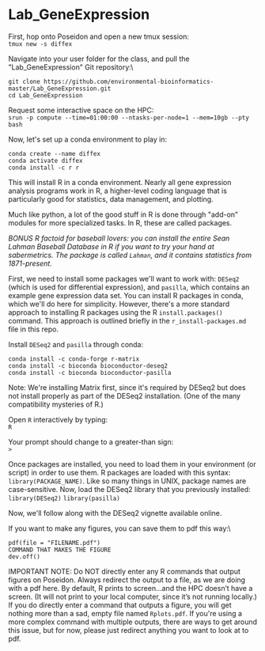 # Lab_GeneExpression

First, hop onto Poseidon and open a new tmux session:\
`tmux new -s diffex`

Navigate into your user folder for the class, and pull the "Lab_GeneExpression" Git repository:\
```
git clone https://github.com/environmental-bioinformatics-master/Lab_GeneExpression.git
cd Lab_GeneExpression
```

Request some interactive space on the HPC:\
`srun -p compute --time=01:00:00 --ntasks-per-node=1 --mem=10gb --pty bash` 

Now, let's set up a conda environment to play in:

```
conda create --name diffex
conda activate diffex
conda install -c r r
```

This will install R in a conda environment. Nearly all gene expression analysis programs work in R, a higher-level coding language that is particularly good for statistics, data management, and plotting.

Much like python, a lot of the good stuff in R is done through "add-on" modules for more specialized tasks. In R, these are called packages.

*BONUS R factoid for baseball lovers: you can install the entire Sean Lahman Baseball Database in R if you want to try your hand at sabermetrics. The package is called `Lahman`, and it contains statistics from 1871-present.*

First, we need to install some packages we'll want to work with: `DESeq2` (which is used for differential expression), and `pasilla`, which contains an example gene expression data set. You can install R packages in conda, which we'll do here for simplicity. However, there's a more standard approach to installing R packages using the R `install.packages()` command. This approach is outlined briefly in the `r_install-packages.md` file in this repo.

Install `DESeq2` and `pasilla` through conda:
```
conda install -c conda-forge r-matrix
conda install -c bioconda bioconductor-deseq2
conda install -c bioconda bioconductor-pasilla
```

Note: We're installing Matrix first, since it's required by DESeq2 but does not install properly as part of the DESeq2 installation. (One of the many compatibility mysteries of R.)

Open `R` interactively by typing:\
`R`

Your prompt should change to a greater-than sign:\
`>`

Once packages are installed, you need to load them in your environment (or script) in order to use them. R packages are loaded with this syntax: `library(PACKAGE_NAME)`. Like so many things in UNIX, package names are case-sensitive. Now, load the DESeq2 library that you previously installed:\
`library(DESeq2)`
`library(pasilla)`

Now, we'll follow along with the DESeq2 vignette available online.

If you want to make any figures, you can save them to pdf this way:\
```
pdf(file = "FILENAME.pdf")
COMMAND THAT MAKES THE FIGURE
dev.off()
```

IMPORTANT NOTE: Do NOT directly enter any R commands that output figures on Poseidon. Always redirect the output to a file, as we are doing with a pdf here. By default, R prints to screen...and  the HPC doesn’t have a screen. (It will not print to your local computer, since it’s not running locally.) If you do directly enter a command that outputs a figure, you will get nothing more than a sad, empty file named `Rplots.pdf`. If you're using a more complex command with multiple outputs, there are ways to get around this issue, but for now, please just redirect anything you want to look at to pdf.








